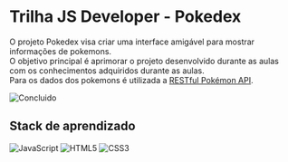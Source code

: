 # Trilha JS Developer - Pokedex

O projeto Pokedex visa criar uma interface amigável para mostrar informações de pokemons.<br>
O objetivo principal é aprimorar o projeto desenvolvido durante as aulas com os conhecimentos adquiridos durante as aulas.<br>
Para os dados dos pokemons é utilizada a [RESTful Pokémon API](https://pokeapi.co/).

![Concluido](http://img.shields.io/static/v1?label=STATUS&message=CONCLUIDO&color=GREEN&style=for-the-badge)

## Stack de aprendizado

![JavaScript](https://img.shields.io/badge/javascript-%23323330.svg?style=for-the-badge&logo=javascript&logoColor=%23F7DF1E) ![HTML5](https://img.shields.io/badge/html5-%23E34F26.svg?style=for-the-badge&logo=html5&logoColor=white) ![CSS3](https://img.shields.io/badge/css3-%231572B6.svg?style=for-the-badge&logo=css3&logoColor=white) 